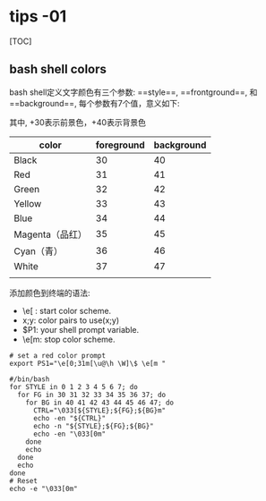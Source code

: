 # tips -01

[TOC]

## bash shell colors



bash shell定义文字颜色有三个参数: ==style==, ==frontground==, 和==background==, 每个参数有7个值，意义如下:

其中, +30表示前景色，+40表示背景色

| color           | foreground | background |
| --------------- | ---------- | ---------- |
| Black           | 30         | 40         |
| Red             | 31         | 41         |
| Green           | 32         | 42         |
| Yellow          | 33         | 43         |
| Blue            | 34         | 44         |
| Magenta（品红） | 35         | 45         |
| Cyan（青）      | 36         | 46         |
| White           | 37         | 47         |
|                 |            |            |

添加颜色到终端的语法:

- \e[ : start color scheme.
- x;y: color pairs to use(x;y)
- $P1: your shell prompt variable.
- \e[m: stop color scheme.

```shell
# set a red color prompt
export PS1="\e[0;31m[\u@\h \W]\$ \e[m "
```





```shell
#/bin/bash
for STYLE in 0 1 2 3 4 5 6 7; do
  for FG in 30 31 32 33 34 35 36 37; do
    for BG in 40 41 42 43 44 45 46 47; do
      CTRL="\033[${STYLE};${FG};${BG}m"
      echo -en "${CTRL}"
      echo -n "${STYLE};${FG};${BG}"
      echo -en "\033[0m"
    done
    echo
  done
  echo
done
# Reset
echo -e "\033[0m"
```

